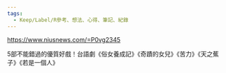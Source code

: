 ```yaml
---
tags:
  - Keep/Label/R參考、想法、心得、筆記、紀錄
---
```


https://www.niusnews.com/=P0vg2345

5部不能錯過的優質好戲！台語劇《俗女養成記》《奇蹟的女兒》《苦力》《天之蕉子》《若是一個人》 